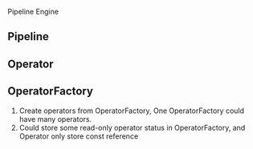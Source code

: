 Pipeline Engine

## Pipeline

## Operator

## OperatorFactory
1. Create operators from OperatorFactory, One OperatorFactory could have many operators.
2. Could store some read-only operator status in OperatorFactory, and Operator
only store const reference